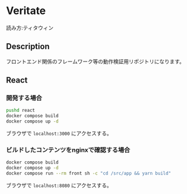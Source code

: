 Veritate
====

読み方:ティタウィン

## Description
フロントエンド関係のフレームワーク等の動作検証用リポジトリになります。


## React

### 開発する場合

```bash
pushd react
docker compose build
docker compose up -d
```

ブラウザで `localhost:3000` にアクセスする。

### ビルドしたコンテンツをnginxで確認する場合

```bash
docker compose build
docker compose up -d
docker compose run --rm front sh -c "cd /src/app && yarn build"
```

ブラウザで `localhost:8080` にアクセスする。
